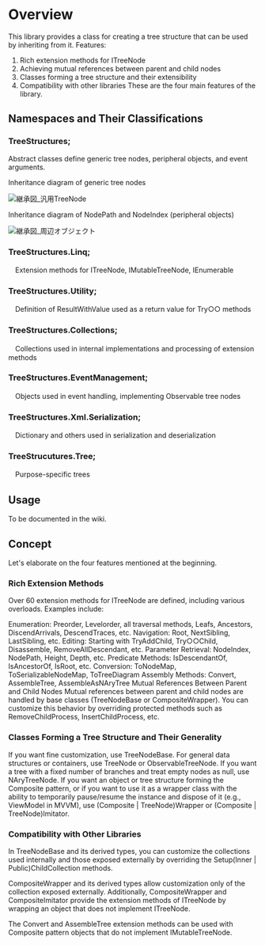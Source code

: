 # Overview

This library provides a class for creating a tree structure that can be used by inheriting from it.
Features:

1. Rich extension methods for ITreeNode<T>
1. Achieving mutual references between parent and child nodes
1. Classes forming a tree structure and their extensibility
1. Compatibility with other libraries
These are the four main features of the library.

## Namespaces and Their Classifications

### TreeStructures;
Abstract classes define generic tree nodes, peripheral objects, and event arguments.

Inheritance diagram of generic tree nodes

![継承図_汎用TreeNode](https://github.com/Houzkin/TreeStructure/assets/12586097/f92aca9b-a8c1-4f18-998c-4c10da68e8ea)

Inheritance diagram of NodePath and NodeIndex (peripheral objects)

![継承図_周辺オブジェクト](https://github.com/Houzkin/TreeStructure/assets/12586097/9f17c735-3e0e-40dc-b374-d4d6b380b03a)

### TreeStructures.Linq;
　Extension methods for ITreeNode<T>, IMutableTreeNode<T>, IEnumerable<T>
### TreeStructures.Utility;
　Definition of ResultWithValue<T> used as a return value for Try○○ methods
### TreeStructures.Collections;
　Collections used in internal implementations and processing of extension methods
### TreeStructures.EventManagement;
　Objects used in event handling, implementing Observable tree nodes
### TreeStructures.Xml.Serialization;
　Dictionary and others used in serialization and deserialization
### TreeStrucutures.Tree;
　Purpose-specific trees
 
## Usage
To be documented in the wiki.

## Concept
Let's elaborate on the four features mentioned at the beginning.

### Rich Extension Methods
Over 60 extension methods for ITreeNode<T> are defined, including various overloads. Examples include:

Enumeration: Preorder, Levelorder, all traversal methods, Leafs, Ancestors, DiscendArrivals, DescendTraces, etc.
Navigation: Root, NextSibling, LastSibling, etc.
Editing: Starting with TryAddChild, Try○○Child, Disassemble, RemoveAllDescendant, etc.
Parameter Retrieval: NodeIndex, NodePath, Height, Depth, etc.
Predicate Methods: IsDescendantOf, IsAncestorOf, IsRoot, etc.
Conversion: ToNodeMap, ToSerializableNodeMap, ToTreeDiagram
Assembly Methods: Convert, AssembleTree, AssembleAsNAryTree
Mutual References Between Parent and Child Nodes
Mutual references between parent and child nodes are handled by base classes (TreeNodeBase or CompositeWrapper). You can customize this behavior by overriding protected methods such as RemoveChildProcess, InsertChildProcess, etc.

### Classes Forming a Tree Structure and Their Generality
If you want fine customization, use TreeNodeBase. For general data structures or containers, use TreeNode or ObservableTreeNode. If you want a tree with a fixed number of branches and treat empty nodes as null, use NAryTreeNode. If you want an object or tree structure forming the Composite pattern, or if you want to use it as a wrapper class with the ability to temporarily pause/resume the instance and dispose of it (e.g., ViewModel in MVVM), use (Composite | TreeNode)Wrapper or (Composite | TreeNode)Imitator.

### Compatibility with Other Libraries
In TreeNodeBase and its derived types, you can customize the collections used internally and those exposed externally by overriding the Setup(Inner | Public)ChildCollection methods.

CompositeWrapper and its derived types allow customization only of the collection exposed externally. Additionally, CompositeWrapper and CompositeImitator provide the extension methods of ITreeNode<T> by wrapping an object that does not implement ITreeNode<T>.

The Convert and AssembleTree extension methods can be used with Composite pattern objects that do not implement IMutableTreeNode.

